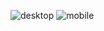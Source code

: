 ![desktop](https://github.com/user-attachments/assets/e81c9c0f-2cc3-4127-932e-9839409ec19c )
![mobile](https://github.com/user-attachments/assets/dd689a2d-ec93-4a02-b2c5-e64744369ab1)
